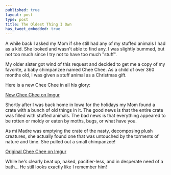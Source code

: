 ```yaml
---
published: true
layout: post
type: post
title: The Oldest Thing I Own
has_tweet_embedded: true
---
```


A while back I asked my Mom if she still had any of my stuffed animals I had as a kid. She looked and wasn't able to find any. I was slightly bummed, but not too much since I try not to have too much "stuff".

My older sister got wind of this request and decided to get me a copy of my favorite, a baby chimpanzee named Chee Chee. As a child of over 360 months old, I was given a stuff animal as a Christmas gift.

Here is a new Chee Chee in all his glory:

[New Chee Chee on Imgur](http://i.imgur.com/aONz9AC.jpg)

Shortly after I was back home in Iowa for the holidays my Mom found a crate with a bunch of old things in it. The good news is that the entire crate was filled with stuffed animals. The bad news is that everything appeared to be rotten or moldy or eaten by moths, bugs, or what have you.

As mi Madre was emptying the crate of the nasty, decomposing plush creatures, she actually found one that was untouched by the torments of nature and time. She pulled out a small chimpanzee!

[Original Chee Chee on Imgur](http://i.imgur.com/ymqlFAL.jpg)

While he's clearly beat up, naked, pacifier-less, and in desperate need of a bath... He still looks exactly like I remember him!
